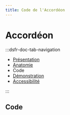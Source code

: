 ```yaml
---
title: Code de l'Accordéon
---
```

# Accordéon

:::dsfr-doc-tab-navigation
- [Présentation](../index.md)
- [Anatomie](../anatomy/index.md)
- Code
- [Démonstration](../storybook/index.md)
- [Accessibilité](../accessibility/index.md)

:::


## Code
